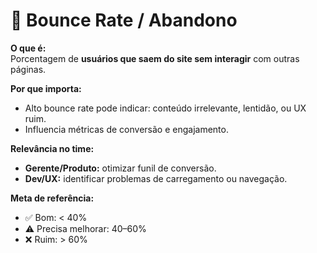 # 🚪 Bounce Rate / Abandono

**O que é:**  
Porcentagem de **usuários que saem do site sem interagir** com outras páginas.

**Por que importa:**  
- Alto bounce rate pode indicar: conteúdo irrelevante, lentidão, ou UX ruim.  
- Influencia métricas de conversão e engajamento.

**Relevância no time:**  
- **Gerente/Produto:** otimizar funil de conversão.  
- **Dev/UX:** identificar problemas de carregamento ou navegação.

**Meta de referência:**  
- ✅ Bom: < 40%  
- ⚠️ Precisa melhorar: 40–60%  
- ❌ Ruim: > 60%
